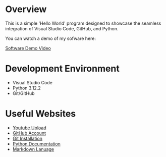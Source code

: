# Overview

This is a simple 'Hello World' program designed to showcase the seamless integration of Visual Studio Code, GitHub, and Python.


You can watch a demo of my sofware here:

[Software Demo Video](https://youtu.be/hVh4mbBHu9c)

# Development Environment

- Visual Studio Code
- Python 3.12.2
- Git/GitHub


# Useful Websites

* [Youtube Upload](https://support.google.com/youtube/answer/57407)
* [GitHub Account](https://github.com/)
* [Git Installation](https://git-scm.com/download)
* [Python Documentation](https://docs.python.org/3/)
* [Markdown Lanuage](https://www.markdownguide.org/cheat-sheet/)
